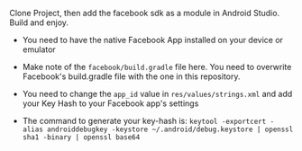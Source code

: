Clone Project, then add the facebook sdk as a module in Android Studio. Build and enjoy.

* You need to have the native Facebook App installed on your device or emulator

* Make note of the `facebook/build.gradle` file here. You need to overwrite Facebook's build.gradle file with the one in this repository. 

* You need to change the `app_id` value in `res/values/strings.xml` and add your Key Hash to your Facebook app's settings

* The command to generate your key-hash is: `keytool -exportcert -alias androiddebugkey -keystore ~/.android/debug.keystore | openssl sha1 -binary | openssl base64`